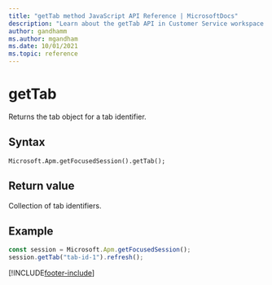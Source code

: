 ```yaml
---
title: "getTab method JavaScript API Reference | MicrosoftDocs"
description: "Learn about the getTab API in Customer Service workspace."
author: gandhamm
ms.author: mgandham
ms.date: 10/01/2021
ms.topic: reference
---
```


# getTab

Returns the tab object for a tab identifier.

## Syntax

`Microsoft.Apm.getFocusedSession().getTab();`

## Return value

Collection of tab identifiers.

## Example

```JavaScript
const session = Microsoft.Apm.getFocusedSession();
session.getTab("tab-id-1").refresh();
```

[!INCLUDE[footer-include](../../../../includes/footer-banner.md)]
